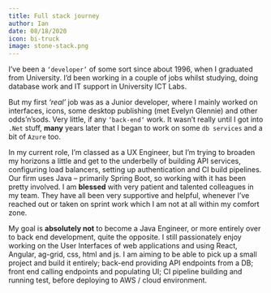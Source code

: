 ```yaml
---
title: Full stack journey
author: Ian
date: 08/18/2020
icon: bi-truck
image: stone-stack.png
---
```


I’ve been a `‘developer’` of some sort since about 1996, when I graduated from University. I’d been working in a couple of jobs whilst studying, doing database work and IT support in University ICT Labs.

But my first _‘real’_ job was as a Junior developer, where I mainly worked on interfaces, icons, some desktop publishing (met Evelyn Glennie) and other odds’n’sods. Very little, if any `‘back-end‘` work. It wasn’t really until I got into `.Net` stuff, **many** years later that I began to work on some `db services` and a bit of `Azure` too.

In my current role, I’m classed as a UX Engineer, but I’m trying to broaden my horizons a little and get to the underbelly of building API services, configuring load balancers, setting up authentication and CI build pipelines. Our firm uses Java – primarily Spring Boot, so working with it has been pretty involved. I am **blessed** with very patient and talented colleagues in my team. They have all been very supportive and helpful, whenever I’ve reached out or taken on sprint work which I am not at all within my comfort zone.

My goal is **absolutely not** to become a Java Engineer, or more entirely over to back end development, quite the opposite. I still passionately enjoy working on the User Interfaces of web applications and using React, Angular, ag-grid, css, html and js. I am aiming to be able to pick up a small project and build it entirely; back-end providing API endpoints from a DB; front end calling endpoints and populating UI; CI pipeline building and running test, before deploying to AWS / cloud environment.
